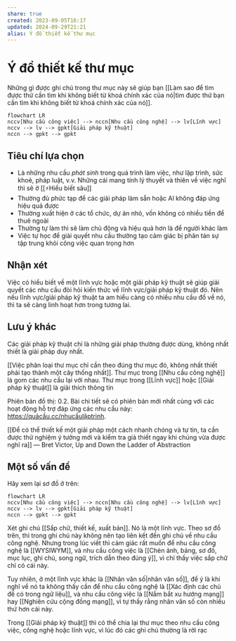 ```yaml
---
share: true
created: 2023-09-05T16:17
updated: 2024-09-29T21:21
alias: Ý đồ thiết kế thư mục
---
```

# Ý đồ thiết kế thư mục
Những gì được ghi chú trong thư mục này sẽ giúp bạn [[Làm sao để tìm được thứ cần tìm khi không biết từ khoá chính xác của nó|tìm được thứ bạn cần tìm khi không biết từ khoá chính xác của nó]].

```mermaid
flowchart LR
nccv[Nhu cầu công việc] --> nccn[Nhu cầu công nghệ] --> lv[Lĩnh vực] 
nccv --> lv --> gpkt[Giải pháp kỹ thuật] 
nccn --> gpkt --> gpkt
```

## Tiêu chí lựa chọn
- Là những nhu cầu *phát sinh* trong quá trình làm việc, như lập trình, sức khoẻ, pháp luật, v.v. Những cái mang tính lý thuyết và thiên về việc nghĩ thì sẽ ở [[⚡Hiểu biết sâu]]
- Thường đủ phức tạp để các giải pháp làm sẵn hoặc AI không đáp ứng hiệu quả được 
- Thường xuất hiện ở các tổ chức, dự án nhỏ, vốn không có nhiều tiền để thuê ngoài
- Thường tự làm thì sẽ làm chủ động và hiệu quả hơn là để người khác làm
- Việc tự học để giải quyết nhu cầu thường tạo cảm giác bị phân tán sự tập trung khỏi công việc quan trọng hơn

## Nhận xét
Việc có hiểu biết về một lĩnh vực hoặc một giải pháp kỹ thuật sẽ giúp giải quyết các nhu cầu đòi hỏi kiến thức về lĩnh vực/giải pháp kỹ thuật đó. Nên nếu lĩnh vực/giải pháp kỹ thuật ta am hiểu càng có nhiều nhu cầu đổ về nó, thì ta sẽ càng linh hoạt hơn trong tương lai. 

## Lưu ý khác
Các giải pháp kỹ thuật chỉ là những giải pháp thường được dùng, không nhất thiết là giải pháp duy nhất.

[[Việc phân loại thư mục chỉ cần theo đúng thư mục đó, không nhất thiết phải tạo thành một cây thống nhất]]. Thư mục trong [[Nhu cầu công nghệ]] là gom các nhu cầu lại với nhau. Thư mục trong [[Lĩnh vực]] hoặc [[Giải pháp kỹ thuật]] là giải thích thông tin

Phiên bản đồ thị: 0.2. Bài chi tiết sẽ có phiên bản mới nhất cùng với các hoạt động hỗ trợ đáp ứng các nhu cầu này: https://quảcầu.cc/nhucầulậptrình.

[[Để có thể thiết kế một giải pháp một cách nhanh chóng và tự tin, ta cần được thử nghiệm ý tưởng mới và kiểm tra giả thiết ngay khi chúng vừa được nghĩ ra]] — Bret Victor, Up and Down the Ladder of Abstraction

## Một số vấn đề
Hãy xem lại sơ đồ ở trên:
```mermaid
flowchart LR
nccv[Nhu cầu công việc] --> nccn[Nhu cầu công nghệ] --> lv[Lĩnh vực] 
nccv --> lv --> gpkt[Giải pháp kỹ thuật] 
nccn --> gpkt --> gpkt
```

Xét ghi chú [[Sắp chữ, thiết kế, xuất bản]]. Nó là một lĩnh vực. Theo sơ đồ trên, thì trong ghi chú này không nên tạo liên kết đến ghi chú về nhu cầu công nghệ. Nhưng trong lúc viết thì cảm giác rất muốn để nhu cầu công nghệ là [[WYSIWYM]], và nhu cầu công việc là [[Chèn ảnh, bảng, sơ đồ, mục lục, ghi chú, song ngữ, trích dẫn theo đúng ý]], vì chỉ thấy việc sắp chữ chỉ có cái này.

Tuy nhiên, ở một lĩnh vực khác là [[Nhân văn số|nhân văn số]], để ý là khi nghĩ về nó ta không thấy cần để nhu cầu công nghệ là [[Xác định các chủ đề có trong ngữ liệu]], và nhu cầu công việc là [[Nắm bắt xu hướng mạng]] hay [[Nghiên cứu cộng đồng mạng]], vì tự thấy rằng nhân văn số còn nhiều thứ hơn cái này.

Trong [[Giải pháp kỹ thuật]] thì có thể chia lại thư mục theo nhu cầu công việc, công nghệ hoặc lĩnh vực, vì lúc đó các ghi chú thường là rời rạc